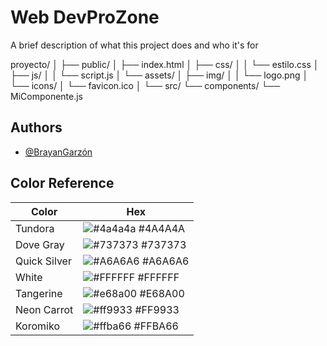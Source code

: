 
# Web DevProZone

A brief description of what this project does and who it's for

proyecto/
│
├── public/
│   ├── index.html
│   ├── css/
│   │   └── estilo.css
│   ├── js/
│   │   └── script.js
│   └── assets/
│       ├── img/
│       │   └── logo.png
│       └── icons/
│           └── favicon.ico
│
└── src/
    └── components/
        └── MiComponente.js




## Authors

- [@BrayanGarzón](https://github.com/BrayanGarzon)



## Color Reference

| Color             | Hex                                                                |
| ----------------- | ------------------------------------------------------------------ |
| Tundora | ![#4a4a4a](https://via.placeholder.com/50/4a4a4a?text=+) #4A4A4A |
| Dove Gray | ![#737373](https://via.placeholder.com/50/737373?text=+) #737373 |
| Quick Silver | ![#A6A6A6](https://via.placeholder.com/50/A6A6A6?text=+) #A6A6A6 |
| White | ![#FFFFFF](https://via.placeholder.com/50/FFFFFF?text=+) #FFFFFF |
| Tangerine | ![#e68a00](https://via.placeholder.com/50/e68a00?text=+) #E68A00 |
| Neon Carrot | ![#ff9933](https://via.placeholder.com/50/ff9933?text=+) #FF9933 |
| Koromiko | ![#ffba66](https://via.placeholder.com/50/ffba66?text=+) #FFBA66 |

